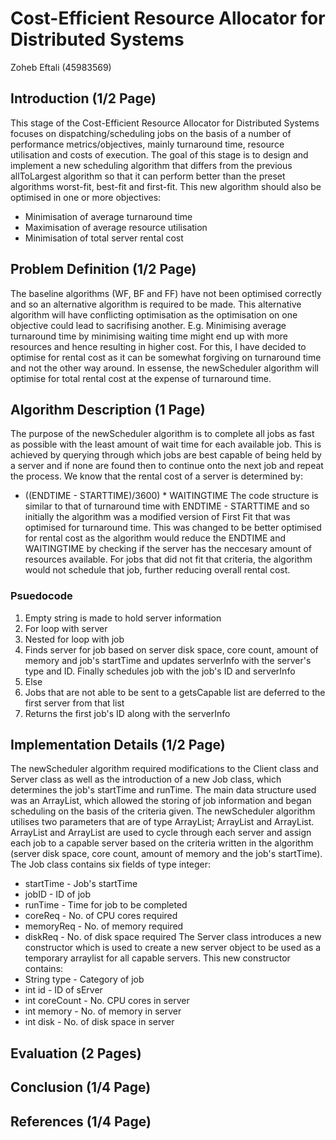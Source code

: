 # Cost-Efficient Resource Allocator for Distributed Systems 
Zoheb Eftali (45983569)
## Introduction (1/2 Page)
This stage of the Cost-Efficient Resource Allocator for Distributed Systems focuses on dispatching/scheduling jobs on the basis of a number of performance metrics/objectives, mainly turnaround time, resource utilisation and costs of execution. The goal of this stage is to design and implement a new scheduling algorithm that differs from the previous allToLargest algorithm so that it can perform better than the preset algorithms worst-fit, best-fit and first-fit. This new algorithm should also be optimised in one or more objectives: 
* Minimisation of average turnaround time 
* Maximisation of average resource utilisation 
* Minimisation of total server rental cost 

## Problem Definition (1/2 Page)
The baseline algorithms (WF, BF and FF) have not been optimised correctly and so an alternative algorithm is required to be made. This alternative algorithm will have conflicting optimisation as the optimisation on one objective could lead to sacrifising another. E.g. Minimising average turnaround time by minimising waiting time might end up with more resources and hence resulting in higher cost. For this, I have decided to optimise for rental cost as it can be somewhat forgiving on turnaround time and not the other way around. In essense, the newScheduler algorithm will optimise for total rental cost at the expense of turnaround time. 

## Algorithm Description (1 Page)
The purpose of the newScheduler algorithm is to complete all jobs as fast as possible with the least amount of wait time for each available job. This is achieved by querying through which jobs are best capable of being held by a server and if none are found then to continue onto the next job and repeat the process. We know that the rental cost of a server is determined by: 
* ((ENDTIME - STARTTIME)/3600) * WAITINGTIME 
The code structure is similar to that of turnaround time with ENDTIME - STARTTIME and so initially the algorithm was a modified version of First Fit that was optimised for turnaround time. This was changed to be better optimised for rental cost as the algorithm would reduce the ENDTIME and WAITINGTIME by checking if the server has the neccesary amount of resources available. For jobs that did not fit that criteria, the algorithm would not schedule that job, further reducing overall rental cost. 
### Psuedocode 
1. Empty string is made to hold server information 
2. For loop with server 
3. Nested for loop with job 
4. Finds server for job based on server disk space, core count, amount of memory and job's startTime and updates serverInfo with the server's type and ID. Finally schedules job with the job's ID and serverInfo
5. Else
6. Jobs that are not able to be sent to a getsCapable list are deferred to the first server from that list
7. Returns the first job's ID along with the serverInfo

## Implementation Details (1/2 Page)
The newScheduler algorithm required modifications to the Client class and Server class as well as the introduction of a new Job class, which determines the job's startTime and runTime. The main data structure used was an ArrayList, which allowed the storing of job information and began scheduling on the basis of the criteria given. The newScheduler algorithm utilises two parameters that are of type ArrayList; ArrayList<Server> and ArrayList<Job>. ArrayList<Server> and ArrayList<Job> are used to cycle through each server and assign each job to a capable server based on the criteria written in the algorithm (server disk space, core count, amount of memory and the job's startTime). 
The Job class contains six fields of type integer: 
* startTime - Job's startTime
* jobID - ID of job
* runTime - Time for job to be completed
* coreReq - No. of CPU cores required 
* memoryReq - No. of memory required
* diskReq - No. of disk space required
The Server class introduces a new constructor which is used to create a new server object to be used as a temporary arraylist for all capable servers. This new constructor contains: 
* String type - Category of job 
* int id - ID of sErver 
* int coreCount - No. CPU cores in server
* int memory - No. of memory in server
* int disk - No. of disk space in server
  
## Evaluation (2 Pages)

## Conclusion (1/4 Page)

## References (1/4 Page)
